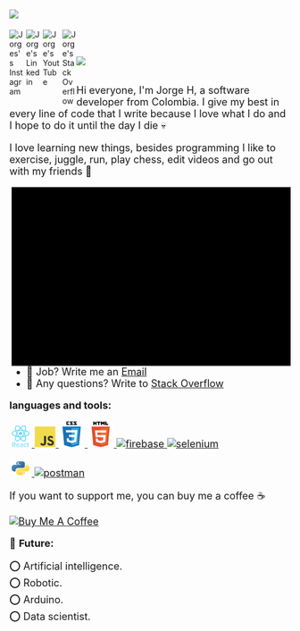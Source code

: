 ### <img src="https://media4.giphy.com/media/iDbDicWr95THaVsuIF/giphy.gif?cid=ecf05e470k0uc0hrsl5l76toj3q5279rqlalzlg0v4uhnrzb&rid=giphy.gif&ct=ts" width="190px">
<a href="https://www.instagram.com/jluiso315/">
  <img align="left" alt="Jorges's Instagram" width="25px" src="https://www.vectorlogo.zone/logos/instagram/instagram-icon.svg" />
</a>
<a href="https://www.linkedin.com/">
  <img style="margin-left:5px" align="left" alt="Jorge's Linkedin" width="25px" src="https://www.vectorlogo.zone/logos/linkedin/linkedin-icon.svg" />
</a>

<a href="https://www.youtube.com/watch?v=n26ZqHhF0SA">
  <img style="margin-left:5px" align="left" alt="Jorge's YoutTube" width="30px" src="https://www.vectorlogo.zone/logos/youtube/youtube-icon.svg" />
</a>

<a href="https://stackoverflow.com/users/15764087/jorge-h?tab=profile">
  <img style="margin-left:5px" align="left" alt="Jorge's Stack Overflow" width="25px" src="https://www.vectorlogo.zone/logos/stackoverflow/stackoverflow-icon.svg" />
</a>





<br />
<br />

![](https://visitor-badge.glitch.me/badge?page_id=Programacion315.Programacion315)

<br />

<paragraph style="font-size:18px">
Hi everyone, I'm Jorge H, a software developer from Colombia. I give my best in every line of code that I write because I love what I do and I hope to do it until the day I die 💀

<br/>

I love learning new things, besides programming I like to exercise, juggle, run, play chess, edit videos and go out with my friends 💊
<paragraph />

<!--Imagen-->
  <img align="right" alt="GIF" src="https://github.com/Programacion315/Programacion315/blob/master/presentacion/jorge.gif?raw=true" width="500" height="320" />
  
- 💼 Job? Write me an [Email]()   
- 💼 Any questions? Write to [Stack Overflow]() 

**languages and tools:**  



<p align="left"> <a href="https://reactjs.org/" target="_blank" rel="noreferrer"> <img src="https://raw.githubusercontent.com/devicons/devicon/master/icons/react/react-original-wordmark.svg" alt="react"  height="40"/> </a> <a href="https://developer.mozilla.org/en-US/docs/Web/JavaScript" target="_blank" rel="noreferrer"> <img src="https://raw.githubusercontent.com/devicons/devicon/master/icons/javascript/javascript-original.svg" alt="javascript"  height="38"/> </a><a href="https://www.w3schools.com/css/" target="_blank" rel="noreferrer"> <img src="https://raw.githubusercontent.com/devicons/devicon/master/icons/css3/css3-original-wordmark.svg" alt="css3"  height="47"/> </a><a href="https://www.w3.org/html/" target="_blank" rel="noreferrer"> <img src="https://raw.githubusercontent.com/devicons/devicon/master/icons/html5/html5-original-wordmark.svg" alt="html5"  height="47"/> </a><a href="https://firebase.google.com/" target="_blank" rel="noreferrer"> <img src="https://www.vectorlogo.zone/logos/firebase/firebase-icon.svg" alt="firebase" height="40"/> </a><a href="https://www.selenium.dev" target="_blank" rel="noreferrer"> <img src="https://raw.githubusercontent.com/detain/svg-logos/780f25886640cef088af994181646db2f6b1a3f8/svg/selenium-logo.svg" alt="selenium" width="40" height="40"/> </a>

<a href="https://www.python.org" target="_blank" rel="noreferrer"> <img src="https://raw.githubusercontent.com/devicons/devicon/master/icons/python/python-original.svg" alt="python" width="40" height="30"/> </a> <a href="https://postman.com" target="_blank" rel="noreferrer"> <img src="https://www.vectorlogo.zone/logos/getpostman/getpostman-icon.svg" alt="postman"  height="30"/> </a>

</p>




<!--END_SECTION:waka-->

If you want to support me, you can buy me a coffee ☕

<a href="https://www.buymeacoffee.com/programacion315" target="_blank"><img src="https://cdn.buymeacoffee.com/buttons/v2/default-red.png" alt="Buy Me A Coffee" width="150" ></a>

🚀 **Future:**

⭕  Artificial intelligence.          
⭕  Robotic.          
⭕  Arduino.          
⭕  Data scientist.


  
